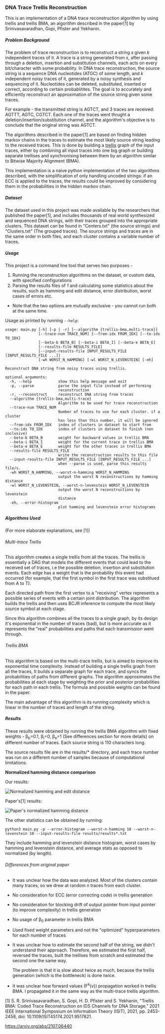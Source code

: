 ### DNA Trace Trellis Reconstruction

This is an implementation of a DNA trace reconstruction algorithm by using trellis and trellis BMA, an algorithm described in the
paper[1] by Srinivasavaradhan, Gopi, Pfister and Yekhanin.

##### Problem Background

The problem of trace reconstruction is to reconstruct a string _s_ given _k_ independent traces of it. 
A trace is a string generated from _s_, after passing through a deletion, insertion and substitution channels, each acts on every bit/character with some probability.
In DNA trace reconstruction, the source string is a sequence DNA nucleotides (ATGC) of some length, and _k_ independent noisy traces of it,
generated by a noisy synthesis and sequencing of it.
Nucleotides can be deleted, substituted, inserted or correct, according to certain probablitites.
The goal is to accurately and efficiently reconstruct an approximation of the source string given some traces.

For example - the transmitted string is AGTCT, and 3 traces are received: AGTTT, AGTC, CGTCT. Each one of the traces went thrught a deletion/insertion/substitution channel,
and the algorithm's objective is to conclude that the original string was AGTCT.

The algorithms described in the paper[1] are based on finding hidden markov chains in the traces to estimate the most likely source string leading to the received traces. 
This is done by building a [trellis](https://en.wikipedia.org/wiki/Trellis_(graph)) graph of the input traces,
either by combining all input traces into one big graph or building separate trellises and synchronising between them by an algorithm 
similar to Bitwise Majority Alignment (BMA).

This implementation is a naive python implementation of the two algorithms described, with the simplification of only handling uncoded strings:
if an ECC is applied to the traces, the results could be improved by considering them in the probabilities in the hidden markov chain.

##### Dataset

The dataset used in this project was made available by the researchers that published the paper[1], 
and includes thousands of real world synthesized and sequenced DNA strings, with their traces grouped into the appropriate clusters.
This dataset can be found in "Centers.txt" (the source strings) and "Clusters.txt" (The grouped traces). 
The source strings and traces are in the same order in both files, and each cluster contains a variable number of traces.

##### Usage

This project is a command line tool that serves two purposes - 
1) Running the reconstruction algorithms on the dataset, or custom data, with specified configurations
2) Parsing the results files of _1_ and calculating some statistics about the results, such as hamming and edit distance, 
   error distribution, worst cases of errors etc.
* Note that the two options are mutually exclusive - you cannot run both at the same time.   

Usage as printed by running `--help`:
```
usage: main.py [-h] [-p | -r] [--algorithm {trellis-bma,multi-trace}]
               [--trace-num TRACE_NUM] [--from-idx FROM_IDX] [--to-idx TO_IDX]
               [--beta-b BETA_B] [--beta-i BETA_I] [--beta-e BETA_E]
               [--results-file RESULTS_FILE]
               [--input-results-file INPUT_RESULTS_FILE [INPUT_RESULTS_FILE ...]]
               [-wh WORST_N_HAMMING] [-wl WORST_N_LEVENSTEIN] [-eh]

Reconstruct DNA string from noisy traces using trellis.

optional arguments:
  -h, --help            show this help message and exit
  -p, --parse           parse the input file instead of performing
                        reconstruction
  -r, --reconstruct     reconstruct DNA string from traces
  --algorithm {trellis-bma,multi-trace}
                        Algorithm to be used for trace reconstruction
  --trace-num TRACE_NUM
                        Number of traces to use for each cluster. if a cluster
                        has less than this number, it will be ignored
  --from-idx FROM_IDX   index of clusters in dataset to start from
  --to-idx TO_IDX       index of clusters in dataset to finish (non inclusive)
  --beta-b BETA_B       weight for backward values in trellis BMA
  --beta-i BETA_I       weight for the current trace in trellis BMA
  --beta-e BETA_E       weight for the other traces in trellis BMA
  --results-file RESULTS_FILE
                        write the reconstruction results to this file
  --input-results-file INPUT_RESULTS_FILE [INPUT_RESULTS_FILE ...]
                        when --parse is used, parse this results file/s.
  -wh WORST_N_HAMMING, --worst-n-hamming WORST_N_HAMMING
                        output the worst N reconstructions by hamming distance
  -wl WORST_N_LEVENSTEIN, --worst-n-levenstein WORST_N_LEVENSTEIN
                        output the worst N reconstructions by levenstein
                        distance
  -eh, --error-histogram
                        plot hamming and levenstein error histograms
```


##### Algorithms Used
(For more elaborate explanations, see [1])
###### Multi-trace Trellis
This algorithm creates a single trellis from all the traces. The trellis is essentially a DAG that models
the different events that could lead to the received set of traces, i.e the possible deletion, insertion and substitution events.
Each edge has a weight that is the probability this event had occurred (for example, that the first symbol in the first trace was substitued from A to T).

Each directed path from the first vertex to a "receiving" vertex represents a possible series of events with a certain joint distribution.
The algorithm builds the trellis and then uses BCJR inference to compute the most likely source symbol at each stage.

Since this algorithm combines all the traces to a single graph, by its design it's exponential in the number of traces (bad), 
but is more accurate as it represents the "real" probabilities and paths that each transmission went through. 

###### Trellis BMA
This algorithm is based on the multi-trace trellis, but is aimed to improve its exponential time complexity. 
Instead of building a single trellis graph from all the traces, It builds a separate graph for each trace, 
and syncs the probabilities of paths from different graphs. The algorithm approximates the probabilities at each stage 
by weighting the prior and posterior probabilities for each path in each trellis. The formula and possible weights can be found in the paper.

The main advantage of this algorithm is its running complexity which is linear in the number of traces and length of the string.

##### Results

These results were obtained by running the trellis BMA algorithm with fixed weights - β<sub>b</sub>=0.1, β<sub>i</sub>=0, β<sub>e</sub>=1
(See differences section for more details) on different number of traces.
Each source string is 110 characters long.

The source results file are in the results/* directory, and each trace number was run on a different number of samples because of computational limitations.

**Normalized hamming distance comparison** 

Our results:

![Normalized hamming and edit distance](results/our_results.png)

Paper's[1] results:

![Paper's normalized hamming distance](results/paper_results.png)

The other statistics can be obtained by running:
```
python3 main.py -p --error-histogram --worst-n-hamming 10 --worst-n-levenstein 10 --input-results-file results/results*.txt
```
They include hamming and levenstein distance histogram, worst cases by hamming and levenstein distance, and average stats as opposed to normalized (by length).

###### Differences from original paper
* It was unclear how the data was analyzed. Most of the clusters contain many traces, so we drew at random _n_ traces from each cluster.
* No consideration for ECC (error correcting code) in trellis generation
* No consideration for blocking drift of output pointer from input pointer (to improve complexity) in trellis generation  
* No usage of β<sub>0</sub> parameter in trellis BMA
* Used fixed weight parameters and not the "optimized" hyperparameters for each number of traces
* It was unclear how to estimate the second half of the string, we didn't understand their approach. 
  Therefore, we estimated the first half, reversed the traces, built the trellises from scratch and estimated the second one the same way.
  
  The problem is that it is slow about twice as much, because the trellis generation (which is the bottleneck) is done twice.
* It was unclear how forward values (F<sup>k</sup>(v)) propagation worked in trellis BMA. I propagated it in the same way as the multi-trace trellis algorithm.


[1] S. R. Srinivasavaradhan, S. Gopi, H. D. Pfister and S. Yekhanin, "Trellis BMA: Coded Trace Reconstruction on IDS Channels for DNA Storage," 2021 IEEE International Symposium on Information Theory (ISIT), 2021, pp. 2453-2458, doi: 10.1109/ISIT45174.2021.9517821.

https://arxiv.org/abs/2107.06440